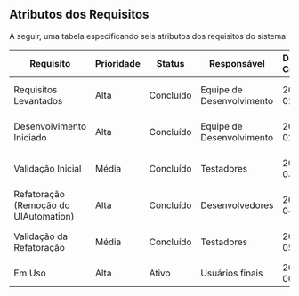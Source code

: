 ## Atributos dos Requisitos

A seguir, uma tabela especificando seis atributos dos requisitos do sistema:

| Requisito | Prioridade | Status | Responsável | Data de Criação | Justificativa |
|-----------|------------|--------|-------------|----------------|---------------|
| Requisitos Levantados | Alta | Concluído | Equipe de Desenvolvimento | 2024-01-10 | Necessário para iniciar o projeto |
| Desenvolvimento Iniciado | Alta | Concluído | Equipe de Desenvolvimento | 2024-02-01 | Implementação inicial do sistema |
| Validação Inicial | Média | Concluído | Testadores | 2024-03-05 | Testes para verificar funcionalidade |
| Refatoração (Remoção do UIAutomation) | Alta | Concluído | Desenvolvedores | 2024-04-15 | Melhorar eficiência do sistema |
| Validação da Refatoração | Média | Concluído | Testadores | 2024-05-01 | Garantir funcionamento correto |
| Em Uso | Alta | Ativo | Usuários finais | 2024-06-10 | Implementação na produção |
